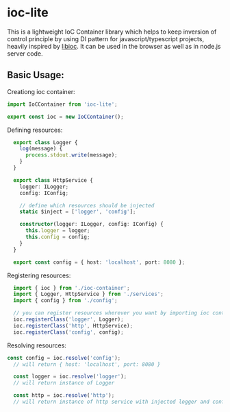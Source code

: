 # ioc-lite
This is a lightweight IoC Container library which helps to keep inversion of control principle by using DI pattern for javascript/typescript projects,
heavily inspired by [libioc](https://www.npmjs.com/package/libioc).
It can be used in the browser as well as in node.js server code.

## Basic Usage:
Creationg ioc container:
```typescript
import IoCContainer from 'ioc-lite';

export const ioc = new IoCContainer();
```

Defining resources:
```typescript
  export class Logger {
    log(message) {
      process.stdout.write(message);
    }
  }

  export class HttpService {
    logger: ILogger;
    config: IConfig;

    // define which resources should be injected
    static $inject = ['logger', 'config'];

    constructor(logger: ILogger, config: IConfig) {
      this.logger = logger;
      this.config = config;
    }
  }

  export const config = { host: 'localhost', port: 8080 };
```

Registering resources:
```typescript
  import { ioc } from './ioc-container';
  import { Logger, HttpService } from './services';
  import { config } from './config';

  // you can register resources wherever you want by importing ioc container which we created above
  ioc.registerClass('logger', Logger);
  ioc.registerClass('http', HttpService);
  ioc.registerClass('config', config);
```

Resolving resources:
```typescript
const config = ioc.resolve('config');
  // will return { host: 'localhost', port: 8080 }

  const logger = ioc.resolve('logger');
  // will return instance of Logger

  const http = ioc.resolve('http');
  // will return instance of http service with injected logger and config resources
```
